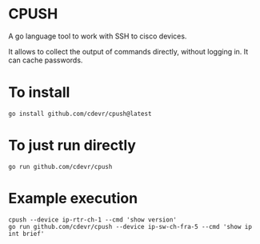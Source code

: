 # CPUSH

A go language tool to work with SSH to cisco devices.

It allows to collect the output of commands directly, without logging in. It can cache passwords.

# To install

    go install github.com/cdevr/cpush@latest

# To just run directly

    go run github.com/cdevr/cpush

# Example execution

    cpush --device ip-rtr-ch-1 --cmd 'show version'
    go run github.com/cdevr/cpush --device ip-sw-ch-fra-5 --cmd 'show ip int brief'
